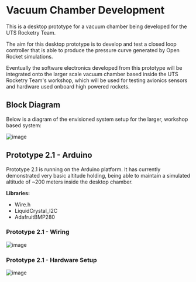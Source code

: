 # Vacuum Chamber Development
This is a desktop prototype for a vacuum chamber being developed for the UTS Rocketry Team. 

The aim for this desktop prototype is to develop and test a closed loop controller that is 
able to produce the pressure curve generated by Open Rocket simulations.

Eventually the software electronics developed from this prototype will be integrated onto the
larger scale vacuum chamber based inside the UTS Rocketry Team's workshop, which will be used 
for testing avionics sensors and hardware used onboard high powered rockets.

## Block Diagram
Below is a diagram of the envisioned system setup for the larger, workshop based system:

![image](https://github.com/elenajusto/vacuum_chamber_development/assets/56148816/15539531-886d-4142-956d-1030d121744a)

## Prototype 2.1 - Arduino
Prototype 2.1 is running on the Arduino platform. It has currently demonstrated very basic
altitude holding, being able to maintain a simulated altitude of ~200 meters inside the 
desktop chamber.

<b>Libraries:</b>
- Wire.h
- LiquidCrystal_I2C
- AdafruitBMP280

### Prototype 2.1 - Wiring
![image](https://github.com/elenajusto/vacuum_chamber_development/assets/56148816/a3d6ea6c-3ae8-4845-89b3-ec54038836ca)

### Prototype 2.1 - Hardware Setup
![image](https://github.com/elenajusto/vacuum_chamber_development/assets/56148816/57d55936-a541-4886-86e8-34250e34dbc2)
